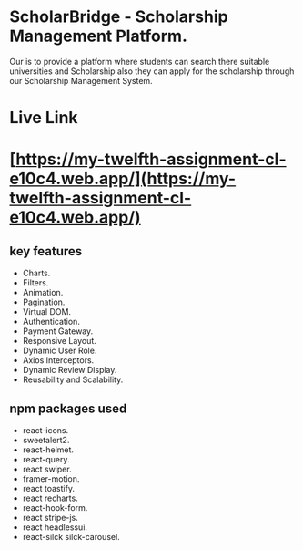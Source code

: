 # ScholarBridge -  Scholarship Management Platform.

Our is to provide a platform where students can search there suitable universities and Scholarship also they can apply for the scholarship through our Scholarship Management System.


# Live Link
# [https://my-twelfth-assignment-cl-e10c4.web.app/](https://my-twelfth-assignment-cl-e10c4.web.app/)

## key features 

- Charts.
- Filters.
- Animation.
- Pagination.
- Virtual DOM.
- Authentication.
- Payment Gateway.
- Responsive Layout.
- Dynamic User Role.
- Axios Interceptors.
- Dynamic Review Display.
- Reusability and Scalability.



## npm packages used

- react-icons.
- sweetalert2.
- react-helmet.
- react-query.
- react swiper.
- framer-motion.
- react toastify.
- react recharts.
- react-hook-form.
- react stripe-js.
- react headlessui.
- react-silck silck-carousel.

